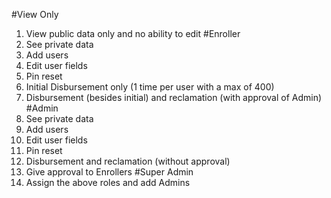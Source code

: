 
#View Only
1. View public data only and no ability to edit
#Enroller
1. See private data
1. Add users
1. Edit user fields
1. Pin reset
1. Initial Disbursement only (1 time per user with a max of 400)
1. Disbursement (besides initial) and reclamation (with approval of Admin)
#Admin
1. See private data
1. Add users
1. Edit user fields
1. Pin reset
1. Disbursement and reclamation (without approval)
1. Give approval to Enrollers
#Super Admin
1. Assign the above roles and add Admins
